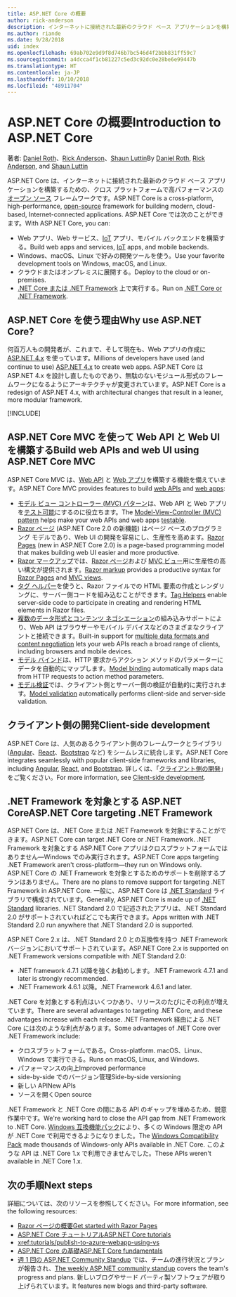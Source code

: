 ```yaml
---
title: ASP.NET Core の概要
author: rick-anderson
description: インターネットに接続された最新のクラウド ベース アプリケーションを構築するための、クロス プラットフォームで高パフォーマンスのオープン ソース フレームワークである ASP.NET Core について説明します。
ms.author: riande
ms.date: 9/28/2018
uid: index
ms.openlocfilehash: 69ab702e9d9f8d746b7bc546d4f2bbb831ff59c7
ms.sourcegitcommit: a4dcca4f1cb81227c5ed3c92dc0e28be6e99447b
ms.translationtype: HT
ms.contentlocale: ja-JP
ms.lasthandoff: 10/10/2018
ms.locfileid: "48911704"
---
```

# <a name="introduction-to-aspnet-core"></a><span data-ttu-id="d4ef1-103">ASP.NET Core の概要</span><span class="sxs-lookup"><span data-stu-id="d4ef1-103">Introduction to ASP.NET Core</span></span>

<span data-ttu-id="d4ef1-104">著者: [Daniel Roth](https://github.com/danroth27)、[Rick Anderson](https://twitter.com/RickAndMSFT)、[Shaun Luttin](https://twitter.com/dicshaunary)</span><span class="sxs-lookup"><span data-stu-id="d4ef1-104">By [Daniel Roth](https://github.com/danroth27), [Rick Anderson](https://twitter.com/RickAndMSFT), and [Shaun Luttin](https://twitter.com/dicshaunary)</span></span>

<span data-ttu-id="d4ef1-105">ASP.NET Core は、インターネットに接続された最新のクラウド ベース アプリケーションを構築するための、クロス プラットフォームで高パフォーマンスの[オープン ソース](https://github.com/aspnet/home) フレームワークです。</span><span class="sxs-lookup"><span data-stu-id="d4ef1-105">ASP.NET Core is a cross-platform, high-performance, [open-source](https://github.com/aspnet/home) framework for building modern, cloud-based, Internet-connected applications.</span></span> <span data-ttu-id="d4ef1-106">ASP.NET Core では次のことができます。</span><span class="sxs-lookup"><span data-stu-id="d4ef1-106">With ASP.NET Core, you can:</span></span>

* <span data-ttu-id="d4ef1-107">Web アプリ、Web サービス、[IoT](https://www.microsoft.com/internet-of-things/) アプリ、モバイル バックエンドを構築する。</span><span class="sxs-lookup"><span data-stu-id="d4ef1-107">Build web apps and services, [IoT](https://www.microsoft.com/internet-of-things/) apps, and mobile backends.</span></span>
* <span data-ttu-id="d4ef1-108">Windows、macOS、Linux で好みの開発ツールを使う。</span><span class="sxs-lookup"><span data-stu-id="d4ef1-108">Use your favorite development tools on Windows, macOS, and Linux.</span></span>
* <span data-ttu-id="d4ef1-109">クラウドまたはオンプレミスに展開する。</span><span class="sxs-lookup"><span data-stu-id="d4ef1-109">Deploy to the cloud or on-premises.</span></span>
* <span data-ttu-id="d4ef1-110">[.NET Core または .NET Framework](https://docs.microsoft.com/dotnet/articles/standard/choosing-core-framework-server) 上で実行する。</span><span class="sxs-lookup"><span data-stu-id="d4ef1-110">Run on [.NET Core or .NET Framework](https://docs.microsoft.com/dotnet/articles/standard/choosing-core-framework-server).</span></span>

## <a name="why-use-aspnet-core"></a><span data-ttu-id="d4ef1-111">ASP.NET Core を使う理由</span><span class="sxs-lookup"><span data-stu-id="d4ef1-111">Why use ASP.NET Core?</span></span>

<span data-ttu-id="d4ef1-112">何百万人もの開発者が、これまで、そして現在も、Web アプリの作成に [ASP.NET 4.x](https://docs.microsoft.com/aspnet/overview) を使っています。</span><span class="sxs-lookup"><span data-stu-id="d4ef1-112">Millions of developers have used (and continue to use) [ASP.NET 4.x](https://docs.microsoft.com/aspnet/overview) to create web apps.</span></span> <span data-ttu-id="d4ef1-113">ASP.NET Core は ASP.NET 4.x を設計し直したものであり、無駄のないモジュール形式のフレームワークになるようにアーキテクチャが変更されています。</span><span class="sxs-lookup"><span data-stu-id="d4ef1-113">ASP.NET Core is a redesign of ASP.NET 4.x, with architectural changes that result in a leaner, more modular framework.</span></span>

[!INCLUDE[](~/includes/benefits.md)]

## <a name="build-web-apis-and-web-ui-using-aspnet-core-mvc"></a><span data-ttu-id="d4ef1-114">ASP.NET Core MVC を使って Web API と Web UI を構築する</span><span class="sxs-lookup"><span data-stu-id="d4ef1-114">Build web APIs and web UI using ASP.NET Core MVC</span></span>

<span data-ttu-id="d4ef1-115">ASP.NET Core MVC は、[Web API](xref:tutorials/index#build-web-apis) と [Web アプリ](xref:tutorials/index#build-web-apps)を構築する機能を備えています。</span><span class="sxs-lookup"><span data-stu-id="d4ef1-115">ASP.NET Core MVC provides features to build [web APIs](xref:tutorials/index#build-web-apis) and [web apps](xref:tutorials/index#build-web-apps):</span></span>

* <span data-ttu-id="d4ef1-116">[モデル ビュー コントローラー (MVC) パターン](xref:mvc/overview)は、Web API と Web アプリを[テスト可能](xref:test/index)にするのに役立ちます。</span><span class="sxs-lookup"><span data-stu-id="d4ef1-116">The [Model-View-Controller (MVC) pattern](xref:mvc/overview) helps make your web APIs and web apps [testable](xref:test/index).</span></span>
* <span data-ttu-id="d4ef1-117">[Razor ページ](xref:razor-pages/index) (ASP.NET Core 2.0 の新機能) はページ ベースのプログラミング モデルであり、Web UI の開発を容易にし、生産性を高めます。</span><span class="sxs-lookup"><span data-stu-id="d4ef1-117">[Razor Pages](xref:razor-pages/index) (new in ASP.NET Core 2.0) is a page-based programming model that makes building web UI easier and more productive.</span></span>
* <span data-ttu-id="d4ef1-118">[Razor マークアップ](xref:mvc/views/razor)では、[Razor ページ](xref:razor-pages/index)および [MVC ビュー](xref:mvc/views/overview)用に生産性の高い構文が提供されます。</span><span class="sxs-lookup"><span data-stu-id="d4ef1-118">[Razor markup](xref:mvc/views/razor) provides a productive syntax for [Razor Pages](xref:razor-pages/index) and [MVC views](xref:mvc/views/overview).</span></span>
* <span data-ttu-id="d4ef1-119">[タグ ヘルパー](xref:mvc/views/tag-helpers/intro)を使うと、Razor ファイルでの HTML 要素の作成とレンダリングに、サーバー側コードを組み込むことができます。</span><span class="sxs-lookup"><span data-stu-id="d4ef1-119">[Tag Helpers](xref:mvc/views/tag-helpers/intro) enable server-side code to participate in creating and rendering HTML elements in Razor files.</span></span>
* <span data-ttu-id="d4ef1-120">[複数のデータ形式とコンテンツ ネゴシエーション](xref:web-api/advanced/formatting)の組み込みサポートにより、Web API はブラウザーやモバイル デバイスなどのさまざまなクライアントと接続できます。</span><span class="sxs-lookup"><span data-stu-id="d4ef1-120">Built-in support for [multiple data formats and content negotiation](xref:web-api/advanced/formatting) lets your web APIs reach a broad range of clients, including browsers and mobile devices.</span></span>
* <span data-ttu-id="d4ef1-121">[モデル バインド](xref:mvc/models/model-binding)は、HTTP 要求からアクション メソッドのパラメーターにデータを自動的にマップします。</span><span class="sxs-lookup"><span data-stu-id="d4ef1-121">[Model binding](xref:mvc/models/model-binding) automatically maps data from HTTP requests to action method parameters.</span></span>
* <span data-ttu-id="d4ef1-122">[モデル検証](xref:mvc/models/validation)では、クライアント側とサーバー側の検証が自動的に実行されます。</span><span class="sxs-lookup"><span data-stu-id="d4ef1-122">[Model validation](xref:mvc/models/validation) automatically performs client-side and server-side validation.</span></span>

## <a name="client-side-development"></a><span data-ttu-id="d4ef1-123">クライアント側の開発</span><span class="sxs-lookup"><span data-stu-id="d4ef1-123">Client-side development</span></span>

<span data-ttu-id="d4ef1-124">ASP.NET Core は、人気のあるクライアント側のフレームワークとライブラリ ([Angular](xref:spa/angular)、[React](xref:spa/react)、[Bootstrap](xref:client-side/bootstrap) など) をシームレスに統合します。</span><span class="sxs-lookup"><span data-stu-id="d4ef1-124">ASP.NET Core integrates seamlessly with popular client-side frameworks and libraries, including [Angular](xref:spa/angular), [React](xref:spa/react), and [Bootstrap](xref:client-side/bootstrap).</span></span> <span data-ttu-id="d4ef1-125">詳しくは、「[クライアント側の開発](xref:client-side/index)」をご覧ください。</span><span class="sxs-lookup"><span data-stu-id="d4ef1-125">For more information, see [Client-side development](xref:client-side/index).</span></span>

<a name="target-framework"></a>

## <a name="aspnet-core-targeting-net-framework"></a><span data-ttu-id="d4ef1-126">.NET Framework を対象とする ASP.NET Core</span><span class="sxs-lookup"><span data-stu-id="d4ef1-126">ASP.NET Core targeting .NET Framework</span></span>

<span data-ttu-id="d4ef1-127">ASP.NET Core は、.NET Core または .NET Framework を対象にすることができます。</span><span class="sxs-lookup"><span data-stu-id="d4ef1-127">ASP.NET Core can target .NET Core or .NET Framework.</span></span> <span data-ttu-id="d4ef1-128">.NET Framework を対象とする ASP.NET Core アプリはクロスプラットフォームではありません&mdash;Windows でのみ実行されます。</span><span class="sxs-lookup"><span data-stu-id="d4ef1-128">ASP.NET Core apps targeting .NET Framework aren't cross-platform&mdash;they run on Windows only.</span></span> <span data-ttu-id="d4ef1-129">ASP.NET Core の .NET Framework を対象とするためのサポートを削除するプランはありません。</span><span class="sxs-lookup"><span data-stu-id="d4ef1-129">There are no plans to remove support for targeting .NET Framework in ASP.NET Core.</span></span> <span data-ttu-id="d4ef1-130">一般に、ASP.NET Core は [.NET Standard](/dotnet/standard/net-standard) ライブラリで構成されています。</span><span class="sxs-lookup"><span data-stu-id="d4ef1-130">Generally, ASP.NET Core is made up of [.NET Standard](/dotnet/standard/net-standard) libraries.</span></span> <span data-ttu-id="d4ef1-131">.NET Standard 2.0 で記述されたアプリは、.NET Standard 2.0 がサポートされていればどこでも実行できます。</span><span class="sxs-lookup"><span data-stu-id="d4ef1-131">Apps written with .NET Standard 2.0 run anywhere that .NET Standard 2.0 is supported.</span></span>

<span data-ttu-id="d4ef1-132">ASP.NET Core 2.x は、.NET Standard 2.0 との互換性を持つ .NET Framework バージョンにおいてサポートされています。</span><span class="sxs-lookup"><span data-stu-id="d4ef1-132">ASP.NET Core 2.x is supported on .NET Framework versions compatible with .NET Standard 2.0:</span></span>

* <span data-ttu-id="d4ef1-133">.NET framework 4.7.1 以降を強くお勧めします。</span><span class="sxs-lookup"><span data-stu-id="d4ef1-133">.NET Framework 4.7.1 and later is strongly recommended.</span></span>
* <span data-ttu-id="d4ef1-134">.NET Framework 4.6.1 以降。</span><span class="sxs-lookup"><span data-stu-id="d4ef1-134">.NET Framework 4.6.1 and later.</span></span>

<span data-ttu-id="d4ef1-135">.NET Core を対象とする利点はいくつかあり、リリースのたびにその利点が増えています。</span><span class="sxs-lookup"><span data-stu-id="d4ef1-135">There are several advantages to targeting .NET Core, and these advantages increase with each release.</span></span> <span data-ttu-id="d4ef1-136">.NET Framework 経由による .NET Core には次のような利点があります。</span><span class="sxs-lookup"><span data-stu-id="d4ef1-136">Some advantages of .NET Core over .NET Framework include:</span></span>

* <span data-ttu-id="d4ef1-137">クロスプラットフォームである。</span><span class="sxs-lookup"><span data-stu-id="d4ef1-137">Cross-platform.</span></span> <span data-ttu-id="d4ef1-138">macOS、Linux、Windows で実行できる。</span><span class="sxs-lookup"><span data-stu-id="d4ef1-138">Runs on macOS, Linux, and Windows.</span></span>
* <span data-ttu-id="d4ef1-139">パフォーマンスの向上</span><span class="sxs-lookup"><span data-stu-id="d4ef1-139">Improved performance</span></span>
* <span data-ttu-id="d4ef1-140">side-by-side でのバージョン管理</span><span class="sxs-lookup"><span data-stu-id="d4ef1-140">Side-by-side versioning</span></span>
* <span data-ttu-id="d4ef1-141">新しい API</span><span class="sxs-lookup"><span data-stu-id="d4ef1-141">New APIs</span></span>
* <span data-ttu-id="d4ef1-142">ソースを開く</span><span class="sxs-lookup"><span data-stu-id="d4ef1-142">Open source</span></span>

<span data-ttu-id="d4ef1-143">.NET Framework と .NET Core の間にある API のギャップを埋めるため、鋭意作業中です。</span><span class="sxs-lookup"><span data-stu-id="d4ef1-143">We're working hard to close the API gap from .NET Framework to .NET Core.</span></span> <span data-ttu-id="d4ef1-144">[Windows 互換機能パック](/dotnet/core/porting/windows-compat-pack)により、多くの Windows 限定の API が .NET Core で利用できるようになりました。</span><span class="sxs-lookup"><span data-stu-id="d4ef1-144">The [Windows Compatibility Pack](/dotnet/core/porting/windows-compat-pack) made thousands of Windows-only APIs available in .NET Core.</span></span> <span data-ttu-id="d4ef1-145">このような API は .NET Core 1.x で利用できませんでした。</span><span class="sxs-lookup"><span data-stu-id="d4ef1-145">These APIs weren't available in .NET Core 1.x.</span></span>

## <a name="next-steps"></a><span data-ttu-id="d4ef1-146">次の手順</span><span class="sxs-lookup"><span data-stu-id="d4ef1-146">Next steps</span></span>

<span data-ttu-id="d4ef1-147">詳細については、次のリソースを参照してください。</span><span class="sxs-lookup"><span data-stu-id="d4ef1-147">For more information, see the following resources:</span></span>

* [<span data-ttu-id="d4ef1-148">Razor ページの概要</span><span class="sxs-lookup"><span data-stu-id="d4ef1-148">Get started with Razor Pages</span></span>](xref:tutorials/razor-pages/razor-pages-start)
* [<span data-ttu-id="d4ef1-149">ASP.NET Core チュートリアル</span><span class="sxs-lookup"><span data-stu-id="d4ef1-149">ASP.NET Core tutorials</span></span>](xref:tutorials/index)
* <xref:tutorials/publish-to-azure-webapp-using-vs>
* [<span data-ttu-id="d4ef1-150">ASP.NET Core の基礎</span><span class="sxs-lookup"><span data-stu-id="d4ef1-150">ASP.NET Core fundamentals</span></span>](xref:fundamentals/index)
* <span data-ttu-id="d4ef1-151">[週 1 回の ASP.NET Community Standup](https://live.asp.net/) では、チームの進行状況とプランが報告され、</span><span class="sxs-lookup"><span data-stu-id="d4ef1-151">[The weekly ASP.NET community standup](https://live.asp.net/) covers the team's progress and plans.</span></span> <span data-ttu-id="d4ef1-152">新しいブログやサード パーティ製ソフトウェアが取り上げられています。</span><span class="sxs-lookup"><span data-stu-id="d4ef1-152">It features new blogs and third-party software.</span></span>
